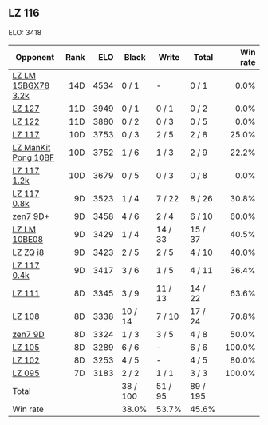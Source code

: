 ## LZ 116 ##

ELO: 3418

Opponent | Rank | ELO | Black | Write | Total | Win rate
---------|-----:|----:|-------|-------|-------|-------:
[LZ LM 15BGX78 3.2k](LZ%20LM%2015BGX78%203.2k.md) | 14D | 4534 | 0 / 1 | - | 0 / 1 | 0.0%
[LZ 127](LZ%20127.md) | 11D | 3949 | 0 / 1 | 0 / 1 | 0 / 2 | 0.0%
[LZ 122](LZ%20122.md) | 11D | 3880 | 0 / 2 | 0 / 3 | 0 / 5 | 0.0%
[LZ 117](LZ%20117.md) | 10D | 3753 | 0 / 3 | 2 / 5 | 2 / 8 | 25.0%
[LZ ManKit Pong 10BF](LZ%20ManKit%20Pong%2010BF.md) | 10D | 3752 | 1 / 6 | 1 / 3 | 2 / 9 | 22.2%
[LZ 117 1.2k](LZ%20117%201.2k.md) | 10D | 3679 | 0 / 5 | 0 / 3 | 0 / 8 | 0.0%
[LZ 117 0.8k](LZ%20117%200.8k.md) | 9D | 3523 | 1 / 4 | 7 / 22 | 8 / 26 | 30.8%
[zen7 9D+](zen7%209D+.md) | 9D | 3458 | 4 / 6 | 2 / 4 | 6 / 10 | 60.0%
[LZ LM 10BE08](LZ%20LM%2010BE08.md) | 9D | 3429 | 1 / 4 | 14 / 33 | 15 / 37 | 40.5%
[LZ ZQ i8](LZ%20ZQ%20i8.md) | 9D | 3423 | 2 / 5 | 2 / 5 | 4 / 10 | 40.0%
[LZ 117 0.4k](LZ%20117%200.4k.md) | 9D | 3417 | 3 / 6 | 1 / 5 | 4 / 11 | 36.4%
[LZ 111](LZ%20111.md) | 8D | 3345 | 3 / 9 | 11 / 13 | 14 / 22 | 63.6%
[LZ 108](LZ%20108.md) | 8D | 3338 | 10 / 14 | 7 / 10 | 17 / 24 | 70.8%
[zen7 9D](zen7%209D.md) | 8D | 3324 | 1 / 3 | 3 / 5 | 4 / 8 | 50.0%
[LZ 105](LZ%20105.md) | 8D | 3289 | 6 / 6 | - | 6 / 6 | 100.0%
[LZ 102](LZ%20102.md) | 8D | 3253 | 4 / 5 | - | 4 / 5 | 80.0%
[LZ 095](LZ%20095.md) | 7D | 3183 | 2 / 2 | 1 / 1 | 3 / 3 | 100.0%
Total | | | 38 / 100 | 51 / 95 | 89 / 195 | 
Win rate| | | 38.0% | 53.7% | 45.6% | 
